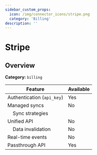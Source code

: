 ```yaml
---
sidebar_custom_props:
  icon: /img/connector_icons/stripe.png
  category: 'Billing'
description: ''
---
```


# Stripe

## Overview

**Category:** `billing`

| Feature                              | Available |
| ------------------------------------ | --------- |
| Authentication (`api_key`)           | Yes       |
| Managed syncs                        | No        |
| &nbsp;&nbsp;&nbsp; Sync strategies   |           |
| Unified API                          | No        |
| &nbsp;&nbsp;&nbsp; Data invalidation | No        |
| Real-time events                     | No        |
| Passthrough API                      | Yes       |
